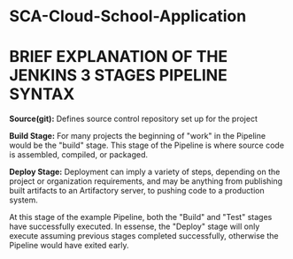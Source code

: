 # SCA-Cloud-School-Application

# BRIEF EXPLANATION OF THE JENKINS 3 STAGES PIPELINE SYNTAX

**Source(git):**  Defines source control repository set up for the project


**Build Stage:**  For many projects the beginning of "work" in the Pipeline would be the "build" stage.
 This stage of the Pipeline is  where source code is assembled, compiled, or packaged.


**Deploy Stage:**  Deployment can imply a variety of steps, depending on the project or organization requirements,
and may be anything from publishing built artifacts to an Artifactory server, to pushing code to a
production system.

At this stage of the example Pipeline, both the "Build" and "Test" stages have successfully executed.
In essense, the "Deploy" stage will only execute assuming previous stages completed successfully,
otherwise the Pipeline would have exited early.
